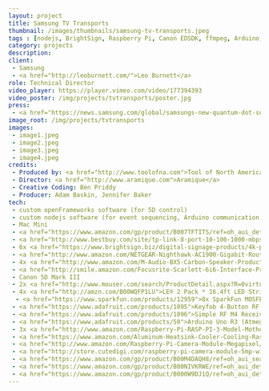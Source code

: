 ```yaml
---
layout: project
title: Samsung TV Transports
thumbnail: /images/thumbnails/samsung-tv-transports.jpeg
tags : [nodejs, BrightSign, Raspberry Pi, Canon EDSDK, ffmpeg, Arduino, LEDs]
category: projects
description: 
client: 
 - Samsung
 - <a href="http://leoburnett.com/">Leo Burnett</a>
role: Technical Director
video_player: https://player.vimeo.com/video/177394393
video_poster: /img/projects/tvtransports/poster.jpg
press:
 - <a href="https://news.samsung.com/global/samsungs-new-quantum-dot-suhd-tv-social-campaign-transports-you-to-places-you-have-dreamed-of">Samsung’s New Quantum Dot SUHD TV Social Campaign “Transports” You to Places You Have Dreamed of</a>
image_root: /img/projects/tvtransports
images:
 - image1.jpeg
 - image2.jpeg
 - image3.jpeg
 - image4.jpeg
credits:
 - Produced by: <a href="http://www.toolofna.com">Tool of North America</a>
 - Director: <a href="http://www.aramique.com">Aramique</a>
 - Creative Coding: Ben Priddy
 - Producer: Adam Baskin, Jennifer Baker 
tech:
 - custom openFrameworks software (for 5D control)
 - custom nodejs software (for event sequencing, Arduino communication, audio, networking)
 - Mac Mini
 - <a href="https://www.amazon.com/gp/product/B007TFTITS/ref=oh_aui_detailpage_o08_s00?ie=UTF8&psc=1">Active Air ACSC Duct Fan Speed Adjuster</a>
 - <a href="http://www.bestbuy.com/site/tp-link-8-port-10-100-1000-mbps-gigabit-ethernet-metal-switch-gray/2080085.p?id=1219528553599&skuId=2080085">8 Link network switch</a>
 - 6x <a href="https://www.brightsign.biz/digital-signage-products/4k-product-line/4k1042">BrightSign 4K1042 Interactive and Live HDTV	7</a>
 - <a href="http://www.amazon.com/NETGEAR-Nighthawk-AC1900-Gigabit-Router/dp/B00F0DD0I6/ref=sr_1_6?s=pc&ie=UTF8&qid=1463423816&sr=1-6&keywords=router">NETGEAR Nighthawk AC1900 Dual Band Wi-Fi Gigabit Router (R7000)</a>
 - 4x <a href="http://www.amazon.com/M-Audio-BX5-Carbon-Speaker-Production/dp/B00II8H3AQ">M-Audio BX5 Carbon Single Speaker Compact Studio Monitor for Music Production and Mixing</a>
 - <a href="http://smile.amazon.com/Focusrite-Scarlett-6i6-Interface-Preamps/dp/B00CP4IIJY?ie=UTF8&ascsubtag=1ba00-01000-s1060-mac00-other-smile-us000-pcomp&ref_=bit_abba_def_cr_us_title&tag=amz-mkt-chr-us-20&tagbase=abba">Focusrite Scarlett 6i6 6 In/6 Out USB 2.0 Audio Interface With Two Focusrite Mic Preamps</a>
 - Canon 5D Mark III
 - 2x <a href="http://www.mouser.com/search/ProductDetail.aspx?R=0virtualkey0virtualkeyLRS-350-12">Mean Well LRS-350-12</a>	
 - 4x <a href="http://amzn.com/B00WQFP1LU">LE® 2 Pack * 16.4ft LED Strip Lights, 300 Units SMD 3528 LEDs,12V DC Flexible LED Light Strips, 91 Lumens/ft, 1.5 watts/ft, 3000k Warm White, Non-waterproof, LED Tape, LED ribbon</a>
  - <a href="https://www.sparkfun.com/products/12959">8x SparkFun MOSFET Power Control Kit</a>
 - <a href="https://www.adafruit.com/products/1095">Keyfob 4-Button RF Remote Control - 315MHz</a>
 - <a href="https://www.adafruit.com/products/1096">Simple RF M4 Receiver - 315MHz Momentary Type</a>
 - <a href="https://www.adafruit.com/products/50">Arduino Uno R3 (Atmega328 - assembled)</a>								
 - 3x <a href="http://www.amazon.com/Raspberry-Pi-RASP-PI-3-Model-Motherboard/dp/B01CD5VC92/ref=sr_1_4?s=pc&ie=UTF8&qid=1464067029&sr=1-4&keywords=raspberry+pi+3">Raspberry Pi 3 Model B Motherboard</a>
 - <a href="https://www.amazon.com/Aluminum-Heatsink-Cooler-Cooling-Raspberry/dp/B010DG5GM2?ie=UTF8&keywords=raspberry%20pi%203%20heat%20sink&qid=1464067216&ref_=sr_1_5&s=pc&sr=1-5">Set of 8pcs Black Aluminum Heatsink Cooler Cooling Kit for Raspberry Pi 3,Pi 2,Pi Model B+</a>
 - <a href="http://www.amazon.com/Raspberry-Pi-Camera-Module-Megapixel/dp/B01ER2SKFS/ref=sr_1_1?s=pc&ie=UTF8&qid=1464067795&sr=1-1&keywords=Raspberry+Pi+Camera+Module+V2">Raspberry Pi Camera Module V2 - 8 Megapixel,1080p</a>
 - <a href="http://store.cutedigi.com/raspberry-pi-camera-module-5mp-wide-angle-160-degree/">Raspberry Pi Camera Module 5MP Wide Angle 160 degree</a>
 - <a href="https://www.amazon.com/gp/product/B00M4DAQH8/ref=oh_aui_search_detailpage?ie=UTF8&psc=1">Adafruit Flex Cable for Raspberry Pi Camera - 24" / 610mm</a>
 - <a href="https://www.amazon.com/gp/product/B00NIVKRWE/ref=oh_aui_detailpage_o00_s00?ie=UTF8&psc=1">Flexible camera mount for Raspberry Pi model B+, RPi 2 model B and RPi 3</a>
 - <a href="https://www.amazon.com/gp/product/B000W9DJ1Q/ref=oh_aui_detailpage_o04_s00?ie=UTF8&psc=1">Simran SMF-200 Deluxe 200 Watts Step Down Voltage Converter for International Travel to 220V Countries Ideal for Laptops, Cameras, Phones, iPads etc</a>
---
```

